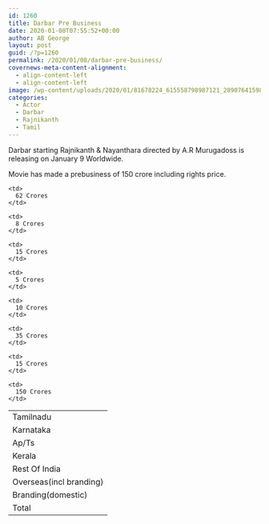 ```yaml
---
id: 1260
title: Darbar Pre Business
date: 2020-01-08T07:55:52+00:00
author: AB George
layout: post
guid: /?p=1260
permalink: /2020/01/08/darbar-pre-business/
covernews-meta-content-alignment:
  - align-content-left
  - align-content-left
image: /wp-content/uploads/2020/01/81678224_615558798987121_2890764159895470080_o.jpg
categories:
  - Actor
  - Darbar
  - Rajnikanth
  - Tamil
---
```

 

Darbar starting Rajnikanth & Nayanthara directed by A.R Murugadoss is releasing on January 9 Worldwide. 

Movie has made a prebusiness of 150 crore including rights price.

<table class="wp-block-table">
  <tr>
    <td>
      Tamilnadu
    </td>
    
    <td>
      62 Crores
    </td>
  </tr>
  
  <tr>
    <td>
      Karnataka
    </td>
    
    <td>
      8 Crores
    </td>
  </tr>
  
  <tr>
    <td>
      Ap/Ts
    </td>
    
    <td>
      15 Crores
    </td>
  </tr>
  
  <tr>
    <td>
      Kerala
    </td>
    
    <td>
      5 Crores
    </td>
  </tr>
  
  <tr>
    <td>
      Rest Of India
    </td>
    
    <td>
      10 Crores
    </td>
  </tr>
  
  <tr>
    <td>
      Overseas(incl branding)
    </td>
    
    <td>
      35 Crores
    </td>
  </tr>
  
  <tr>
    <td>
      Branding(domestic)
    </td>
    
    <td>
      15 Crores
    </td>
  </tr>
  
  <tr>
    <td>
      Total
    </td>
    
    <td>
      150 Crores
    </td>
  </tr>
</table>